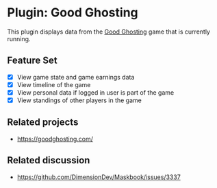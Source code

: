 # Plugin: Good Ghosting

This plugin displays data from the [Good Ghosting](https://goodghosting.com/) game that is currently running.

## Feature Set

- [x] View game state and game earnings data
- [x] View timeline of the game
- [x] View personal data if logged in user is part of the game
- [x] View standings of other players in the game

## Related projects

- <https://goodghosting.com/>

## Related discussion

- <https://github.com/DimensionDev/Maskbook/issues/3337>
